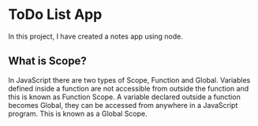 # ToDo List App

In this project, I have created a notes app using node.

## What is Scope?

In JavaScript there are two types of Scope, Function and Global. Variables defined inside a function are not accessible from outside the function and this is known as Function Scope. A variable declared outside a function becomes Global, they can be accessed from anywhere in a JavaScript program. This is known as a Global Scope.